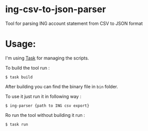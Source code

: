 # ing-csv-to-json-parser
Tool for parsing ING account statement from CSV to JSON format

# Usage:
I'm using [Task](https://taskfile.dev/) for managing the scripts.

To build the tool run :

```
$ task build
```

After building you can find the binary file in `bin` folder.

To use it just run it in following way : 
```
$ ing-parser {path to ING csv export}
```
Ro run the tool without building it run : 
```
$ task run
```
